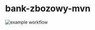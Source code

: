 # bank-zbozowy-mvn
![example workflow](https://github.com/krzysztof-pasek/bank-zbozowy-mvn/actions/workflows/ci.yml/badge.svg)
